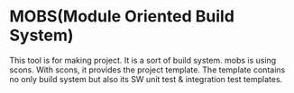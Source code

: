 MOBS(Module Oriented Build System)
========

This tool is for making project. It is a sort of build system. 
mobs is using scons. With scons, it provides the project template. The template contains no only build system but also its SW unit test & integration test templates. 


